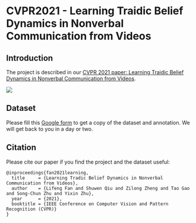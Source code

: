 
# CVPR2021 - Learning Traidic Belief Dynamics in Nonverbal Communication from Videos

Introduction
----

The project is described in our [CVPR 2021 paper: Learning Traidic Belief Dynamics in Nonverbal Communication from Videos](https://github.com/LifengFan/Triadic-Belief-Dynamics/blob/main/doc/TBD_paper.pdf).   

![](https://github.com/LifengFan/Tradic-Belief-Dynamics/blob/master/doc/motivation.jpg)  


Dataset
----

Please fill this [Google form]() to get a copy of the dataset and annotation. We will get back to you in a day or two.


Citation
----

Please cite our paper if you find the project and the dataset useful:


```
@inproceedings{fan2021learning,
  title     = {Learning Tradic Belief Dynamics in Nonverbal Communication from Videos},
  author    = {Lifeng Fan and Shuwen Qiu and Zilong Zheng and Tao Gao and Song-Chun Zhu and Yixin Zhu},
  year      = {2021},
  booktitle = {IEEE Conference on Computer Vision and Pattern Recognition (CVPR)}
}
```
